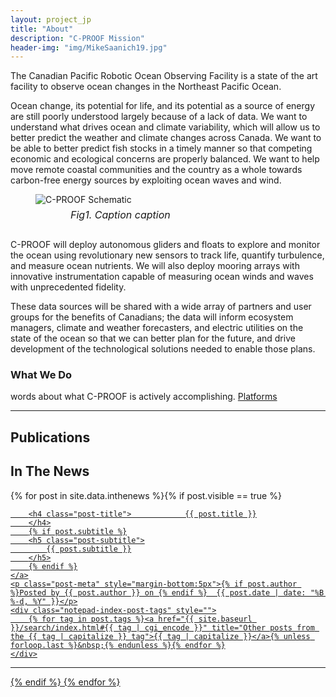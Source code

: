 ```yaml
---
layout: project_jp
title: "About"
description: "C-PROOF Mission"
header-img: "img/MikeSaanich19.jpg"
---
```


<style>

html,body
{
    overflow-x: hidden; 
}

</style>

<body>
The Canadian Pacific Robotic Ocean Observing Facility is a state of the art facility to observe ocean changes in the Northeast Pacific Ocean.

Ocean change, its potential for life, and its potential as a source of energy are still poorly understood largely because of a lack of data. We want to understand what drives ocean and climate variability, which will allow us to better predict the weather and climate changes across Canada. We want to be able to better predict fish stocks in a timely manner so that competing economic and ecological concerns are properly balanced. We want to help move remote coastal communities and the country as a whole towards carbon-free energy sources by exploiting ocean waves and wind.
</body>

<div class="containerjp">
<figure>
<img src="img/CPROOFSketch.jpg" alt="C-PROOF Schematic">
<figcaption style="text-align:left;padding: 6px;position:relative;left:50px;font-style: italic;font-size: 16px;">Fig1. Caption caption</figcaption>
</figure>
</div>


<body>
<h3> </h3>
C-PROOF will deploy autonomous gliders and floats to explore and monitor the ocean using revolutionary new sensors to track life, quantify turbulence, and measure ocean nutrients. We will also deploy mooring arrays with innovative instrumentation capable of measuring ocean winds and waves with unprecedented fidelity.

These data sources will be shared with a wide array of partners and user groups for the benefits of Canadians; the data will inform ecosystem managers, climate and weather forecasters, and electric utilities on the state of the ocean so that we can better plan for the future, and drive development of the technological solutions needed to enable those plans.

<h3>What We Do</h3>

words about what C-PROOF is actively accomplishing. 
<a href= "{{ site.baseurl }}/platforms/">Platforms</a>


<hr/>
<h2>Publications</h2> 
<h2>
    In The News
</h2>

{% for post in site.data.inthenews %}{% if post.visible == true %}   <!---jp added  --->
<div class="post-preview">
    <a href="{{ post.url }}">
	    
        <h4 class="post-title">            {{ post.title }}
        </h4>
        {% if post.subtitle %}
        <h5 class="post-subtitle">
            {{ post.subtitle }}
        </h5>
        {% endif %}
    </a>
    <p class="post-meta" style="margin-bottom:5px">{% if post.author %}Posted by {{ post.author }} on {% endif %}  {{ post.date | date: "%B %-d, %Y" }}</p>
	<div class="notepad-index-post-tags" style="">
		{% for tag in post.tags %}<a href="{{ site.baseurl }}/search/index.html#{{ tag | cgi_encode }}" title="Other posts from the {{ tag | capitalize }} tag">{{ tag | capitalize }}</a>{% unless forloop.last %}&nbsp;{% endunless %}{% endfor %}
	</div>
</div>
<hr>
{% endif %}
{% endfor %}


</body>
